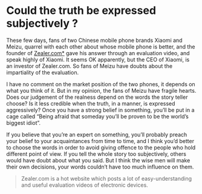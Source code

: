 # Could the truth be expressed subjectively ?

These few days, fans of two Chinese mobile phone brands Xiaomi and Meizu, quarrel with each other about whose mobile phone is better, and the founder of [Zealer.com*](http://www.zealer.com) gave his answer through an evaluation video,  and speak highly of Xiaomi. It seems OK apparently, but the CEO of Xiaomi, is an investor of Zealer.com. So fans of Meizu have doubts about the impartiality of the evaluation.

I have no comment on the market position of the two phones, it depends on what you think of it. But in my opinion, the fans of Meizu have fragile hearts. Does our judgement of the realness depend on the words the story teller choose? Is it less credible when the truth, in a manner, is expressed aggressively? Once you have a strong belief in something, you’ll be put in a cage called “Being afraid that someday you’ll be proven to be the world’s biggest idiot”.

If you believe that you’re an expert on something, you’ll probably preach your belief to your acquaintances from time to time, and I think you’d better to choose the words in order to avoid giving offence to the people who hold different point of view. If you tell the whole story too subjectively, others would have doubt about what you said. But I think the wise men will make their own decisions, your words couldn’t have too much influence on them.

> Zealer.com is a hot website which posts a  lot of easy-understanding and useful evaluation videos of electronic devices.
